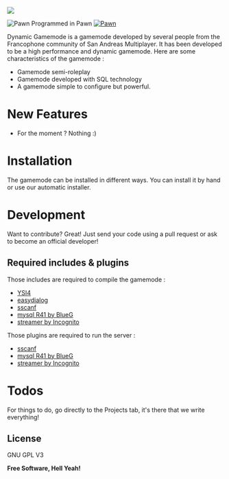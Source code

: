 ![](https://i.imgur.com/vh6uRcr.png)


![Pawn](https://www.compuphase.com/images/pawnicon48.gif) Programmed in Pawn [![Pawn](https://www.compuphase.com/images/pawnicon48.gif)](https://nodesource.com/products/nsolid)

Dynamic Gamemode is a gamemode developed by several people from the Francophone community of San Andreas Multiplayer.
It has been developed to be a high performance and dynamic gamemode.
Here are some characteristics of the gamemode :

  - Gamemode semi-roleplay
  - Gamemode developed with SQL technology
  - A gamemode simple to configure but powerful.


# New Features

  - For the moment ? Nothing :)

# Installation

The gamemode can be installed in different ways. You can install it by hand or use our automatic installer.




# Development

Want to contribute? Great!
Just send your code using a pull request or ask to become an official developer!

## Required includes & plugins

Those includes are required to compile the gamemode :
- [YSI4](https://github.com/pawn-lang/YSI-Includes)
- [easydialog](https://github.com/Awsomedude/easyDialog)
- [sscanf](https://github.com/maddinat0r/sscanf)
- [mysql R41 by BlueG](https://github.com/pBlueG/SA-MP-MySQL)
- [streamer by Incognito](https://github.com/samp-incognito/samp-streamer-plugin)

Those plugins are required to run the server :
- [sscanf](https://github.com/maddinat0r/sscanf)
- [mysql R41 by BlueG](https://github.com/pBlueG/SA-MP-MySQL)
- [streamer by Incognito](https://github.com/samp-incognito/samp-streamer-plugin)

# Todos

For things to do, go directly to the Projects tab, it's there that we write everything!

License
----

GNU GPL V3


**Free Software, Hell Yeah!**

[//]: # (These are reference links used in the body of this note and get stripped out when the markdown processor does its job. There is no need to format nicely because it shouldn't be seen. Thanks SO - http://stackoverflow.com/questions/4823468/store-comments-in-markdown-syntax)
